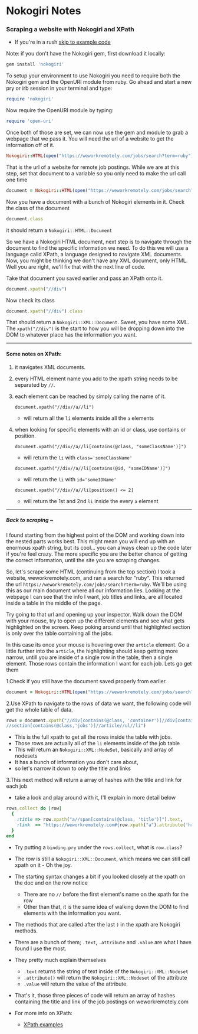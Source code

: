 # Nokogiri Notes
### Scraping a website with Nokogiri and XPath

* If you're in a rush [skip to example code](/README.md#back-to-scraping-/)

Note: if you don't have the Nokogiri gem, first download it locally:
``` ruby
gem install 'nokogiri'
```

To setup your environment to use Nokogiri you need to require both the Nokogiri gem and the OpenURI module from ruby.
Go ahead and start a new pry or irb session in your terminal and type:
``` ruby
require 'nokogiri'
```
Now require the OpenURI module by typing:

``` ruby
require 'open-uri'
```
Once both of those are set, we can now use the gem and module
to grab a webpage that we pass it.  You will need the url of a website to get the information off of it.
``` ruby
Nokogiri::HTML(open("https://weworkremotely.com/jobs/search?term=ruby"))
```

That is the url of a website for remote job postings.
While we are at this step, set that document to a variable so you only need to make the url call one time
``` ruby
document = Nokogiri::HTML(open("https://weworkremotely.com/jobs/search?term=ruby"))
```

Now you have a document with a bunch of Nokogiri elements in it.  Check the class of the document
``` ruby
document.class
```
it should return a ``` Nokogiri::HTML::Document ```

So we have a Nokogiri HTML document, next step is to navigate through the document to find the specific information we need.
To do this we will use a language calld XPath, a language designed to navigate XML documents.  Now, you might be thinking
we don't have any XML document, only HTML.  Well you are right, we'll fix that with the next line of code.

Take that document you saved earlier and pass an XPath onto it.
``` ruby
document.xpath("//div")
```

Now check its class
``` ruby
document.xpath("//div").class
```
That should return a ``` Nokogiri::XML::Document ```.  Sweet, you have some XML.
The ``` xpath("//div") ``` is the start to how you will be dropping down into the DOM to whatever place has the information you want.

---
<h4>Some notes on XPath:</h4>

1. it navigates XML documents.
2.  every HTML element name you add to the xpath string needs to be separated by ``` // ```.

3. each element can be reached by simply calling the name of it.

    ```
    document.xpath("//div//a//li")
    ```
      * will return all the ``` li ``` elements inside all the ``` a ``` elements

4. when looking for specific elements with an id or class, use contains or position.

    ```
    document.xpath("//div//a//li[contains(@class, "someClassName')]")
    ```
      * will return the ``` li ``` with ``` class='someClassName' ```

    ```
    document.xpath("//div//a//li[contains(@id, "someIDName')]")
    ```
      * will return the ``` li ``` with ``` id='someIDName' ```

    ```
    document.xpath("//div//a//li[position() <= 2]
    ```
      * will return the 1st and 2nd ``` li ``` inside the every ``` a ``` element

---

##### Back to scraping ~

I found starting from the highest point of the DOM and working down into the nested parts works best.  This might mean you will
end up with an enormous xpath string, but its cool... you can always clean up the code later if you're feel crazy.  The more
specific you are the better chance of getting the correct information, until the site you are scraping changes.


So, let's scrape some HTML (continuing from the top section)
I took a website, weworkremotely.com, and ran a search for "ruby".  This returned the url ``` https://weworkremotely.com/jobs/search?term=ruby ```.  We'll be using this as our main document where all our information lies.  Looking at the webpage I can see that the info I want, job titles and links, are all located inside a table in the middle of the page.

Try going to that url and opening up your inspector.  Walk down the DOM with your mouse, try to open up the different elements and see what gets highlighted on the screen.  Keep poking around until that highlighted section is only over the table containing all the jobs.

In this case its once your mouse is hovering over the ``` article ``` element.  Go a little further into the ``` article ```, the highlighting should keep getting more narrow, untill you are inside of a single row in the table, then a single element. Those rows contain the information I want for each job. Lets go get them

1.Check if you still have the document saved properly from earlier.

``` ruby
document = Nokogiri::HTML(open("https://weworkremotely.com/jobs/search?term=ruby"))
```

2.Use XPath to navigate to the rows of data we want, the following code   will get the whole table of data.

``` ruby
rows = document.xpath("//div[contains(@class, 'container')]//div[contains(@class, 'content')]
//section[contains(@class,'jobs')]//article//ul//li")
```
  * This is the full xpath to get all the rows inside the table with jobs.
  * Those rows are actually all of the ``` li ``` elements inside of the job table
  * This will return an ``` Nokogiri::XML::NodeSet ```, basically and array of nodesets
  * It has a bunch of information you don't care about,
  * so let's narrow it down to only the title and links

3.This next method will return a array of hashes with the title and link for each job
  * take a look and play around with it, I'll explain in more detail below

``` ruby
rows.collect do |row|
  {
    :title => row.xpath("a//span[contains(@class, 'title')]").text,
    :link  => "https://weworkremotely.com#{row.xpath("a").attribute('href').value}"
  }
end
```

  * Try putting a ``` binding.pry ``` under the ``` rows.collect ```, what is ``` row.class ```?
  * The row is still a ``` Nokogiri::XML::Document ```, which means we can still call xpath on it - Oh the joy.
  * The starting syntax changes a bit if you looked closely at the xpath on the doc and on the row notice
    - There are no ``` // ``` before the first element's name on the xpath for the row
    - Other than that, it is the same idea of walking down the DOM to find elements with the information you want.
  * The methods that are called after the last ``` ) ``` in the xpath are Nokogiri methods.
  * There are a bunch of them; ``` .text ```, ``` .attribute ``` and ``` .value ``` are what I have found I use the most.
  * They pretty much explain themselves
    - ``` .text ``` returns the string of text inside of the ``` Nokogiri::XML::Nodeset ```
    - ``` .attribute() ``` will return the ``` Nokogiri::XML::Nodeset ``` of the attribute
    - ``` .value ``` will return the value of the attribute.

  * That's it, those three pieces of code will return an array of hashes containing the title and link of the job postings on weworkremotely.com
  * For more info on XPath:
    - [XPath examples](https://msdn.microsoft.com/en-us/library/ms256086%28v=vs.110%29.aspx)

